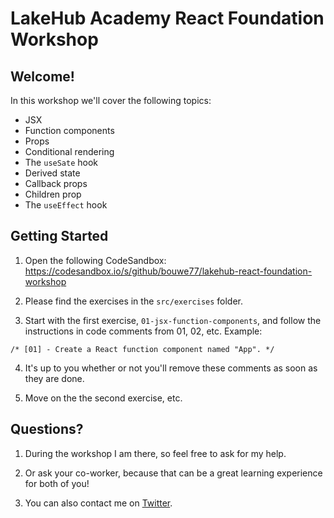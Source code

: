 # LakeHub Academy React Foundation Workshop

## Welcome!

In this workshop we'll cover the following topics:

- JSX
- Function components
- Props
- Conditional rendering
- The `useSate` hook
- Derived state
- Callback props
- Children prop
- The `useEffect` hook

## Getting Started

1. Open the following CodeSandbox: https://codesandbox.io/s/github/bouwe77/lakehub-react-foundation-workshop

2. Please find the exercises in the `src/exercises` folder.

3. Start with the first exercise, `01-jsx-function-components`, and follow
   the instructions in code comments from 01, 02, etc. Example:

`/* [01] - Create a React function component named "App". */`

4. It's up to you whether or not you'll remove these comments as soon as they are done.

5. Move on the the second exercise, etc.

## Questions?

1. During the workshop I am there, so feel free to ask for my help.

2. Or ask your co-worker, because that can be a great learning experience for both of you!

3. You can also contact me on [Twitter].

[twitter]: https://twitter.com/bouwe
